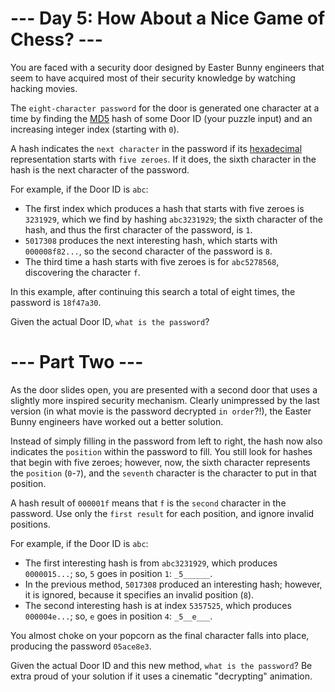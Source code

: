 # --- Day 5: How About a Nice Game of Chess? ---
You are faced with a security door designed by Easter Bunny engineers that seem to have acquired most of their security knowledge by watching hacking movies.

The ```eight-character password``` for the door is generated one character at a time by finding the [MD5](https://en.wikipedia.org/wiki/MD5) hash of some Door ID (your puzzle input) and an increasing integer index (starting with ```0```).

A hash indicates the ```next character``` in the password if its [hexadecimal](https://en.wikipedia.org/wiki/Hexadecimal) representation starts with ```five zeroes```. If it does, the sixth character in the hash is the next character of the password.

For example, if the Door ID is ```abc```:

* The first index which produces a hash that starts with five zeroes is ```3231929```, which we find by hashing ```abc3231929```; the sixth character of the hash, and thus the first character of the password, is ```1```.
* ```5017308``` produces the next interesting hash, which starts with ```000008f82...```, so the second character of the password is ```8```.
* The third time a hash starts with five zeroes is for ```abc5278568```, discovering the character ```f```.

In this example, after continuing this search a total of eight times, the password is ```18f47a30```.

Given the actual Door ID, ```what is the password```?

# --- Part Two ---
As the door slides open, you are presented with a second door that uses a slightly more inspired security mechanism. Clearly unimpressed by the last version (in what movie is the password decrypted ```in order```?!), the Easter Bunny engineers have worked out a better solution.

Instead of simply filling in the password from left to right, the hash now also indicates the ```position``` within the password to fill. You still look for hashes that begin with five zeroes; however, now, the sixth character represents the ```position``` (```0```-```7```), and the ```seventh``` character is the character to put in that position.

A hash result of ```000001f``` means that ```f``` is the ```second``` character in the password. Use only the ```first result``` for each position, and ignore invalid positions.

For example, if the Door ID is ```abc```:

* The first interesting hash is from ```abc3231929```, which produces ```0000015...```; so, ```5``` goes in position ```1```: ```_5______```.
* In the previous method, ```5017308``` produced an interesting hash; however, it is ignored, because it specifies an invalid position (```8```).
* The second interesting hash is at index ```5357525```, which produces ```000004e...```; so, ```e``` goes in position ```4```: ```_5__e___```.

You almost choke on your popcorn as the final character falls into place, producing the password ```05ace8e3```.

Given the actual Door ID and this new method, ```what is the password```? Be extra proud of your solution if it uses a cinematic "decrypting" animation.